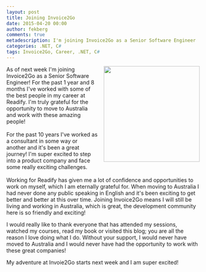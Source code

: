 ```yaml
---
layout: post
title: Joining Invoice2Go
date: 2015-04-20 00:00
author: fekberg
comments: true
metadescription: I'm joining Invoice2Go as a Senior Software Engineer
categories: .NET, C#
tags: Invoice2Go, Career, .NET, C# 
---
```

<a href="https://www.invoice2go.com" target="__blank"><img src="http://upload.wikimedia.org/wikipedia/commons/c/cb/Invoice2go_logo.jpg" alt="" style="float: right; margin-left: 15px; margin-bottom: 10px; width: 250px;"></a>As of next week I'm joining Invoice2Go as a Senior Software Engineer! For the past 1 year and 8 months I've worked with some of the best people in my career at Readify. I'm truly grateful for the opportunity to move to Australia and work with these amazing people!<br/><br/>For the past 10 years I've worked as a consultant in some way or another and it's been a great journey! I'm super excited to step into a product company and face some really exciting challenges.<br/><br/>Working for Readify has given me a lot of confidence and opportunities to work on myself, which I am eternally grateful for. When moving to Australia I had never done any public speaking in English and it's been exciting to get better and better at this over time. Joining Invoice2Go means I will still be living and working in Australia, which is great, the development community here is so friendly and exciting!

I would really like to thank everyone that has attended my sessions, watched my courses, read my book or visited this blog; you are all the reason I love doing what I do. Without your support, I would never have moved to Australia and I would never have had the opportunity to work with these great companies!

My adventure at Invoie2Go starts next week and I am super excited!
